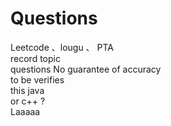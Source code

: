 # Questions
Leetcode 、lougu 、 PTA  
record topic  
questions No guarantee of accuracy  
to be verifies  
this java  
or c++ ?  
Laaaaa

